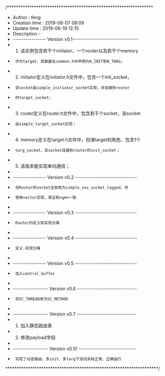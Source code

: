/*****************************************************************
 * Author        : feng
 * Creation time : 2019-06-07 08:09
 * Update time   : 2019-06-19 12:15
 * Description   : 
 *	---------------- Version v0.1--------------------------------
 *	1.	该实例包含若干个initiator，一个router以及若干个memory
 *		作为target，其数量在common.h中声明为N_INIT和N_TARG;
 *	2.	initiator定义在initiator.h文件中，包含一个init_socket，
 *		该socket由simple_initiator_socket实现，并连接到router
 *		的target_socket;
 *	3.	router定义在router.h文件中，包含若干个socket，该socket
 *		由simple_target_socket实现；
 *	4.	memory定义在target.h文件中，扮演target的角色，包含1个
 *		targ_socket，该socket连接到router的init_socket；
 *	5.	该版本能实现单向通信；
 *
 *	---------------- Version v0.2 ------------------------------
 *		将Router的socket全部改为simple_xxx_socket_tagged，并
 *		使用vector实现，保证和vgmn一致
 *
 *	---------------- Version v0.3 ------------------------------
 *		Router的定义和实现分离
 *
 *  ---------------- Version v0.4 ------------------------------
 *      定义-实现分离
 *
 *	---------------- Version v0.5 ------------------------------
 *		加入central_buffer
 *
 *	----------------- Version v0.6 -----------------------------
 *		将SC_THREAD改为SC_METHOD
 *
 *	----------------- Version v0.7 -----------------------------
 *	1.	加入静态路由表
 *	2.	修改payload字段
 *
 *	----------------- Version v0.10 ----------------------------
 *		实现了动态路由，多init、多targ下测试系统正常、正确运行
********************************************************************/
